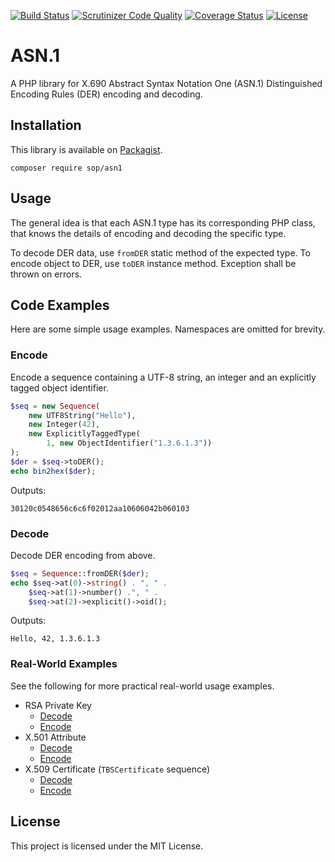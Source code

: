 [![Build Status](https://travis-ci.org/sop/asn1.svg?branch=master)](https://travis-ci.org/sop/asn1)
[![Scrutinizer Code Quality](https://scrutinizer-ci.com/g/sop/asn1/badges/quality-score.png?b=master)](https://scrutinizer-ci.com/g/sop/asn1/?branch=master)
[![Coverage Status](https://coveralls.io/repos/github/sop/asn1/badge.svg?branch=master)](https://coveralls.io/github/sop/asn1?branch=master)
[![License](https://poser.pugx.org/sop/asn1/license)](https://github.com/sop/asn1/blob/master/LICENSE)

# ASN.1
A PHP library for X.690 Abstract Syntax Notation One (ASN.1)
Distinguished Encoding Rules (DER) encoding and decoding.

## Installation
This library is available on
[Packagist](https://packagist.org/packages/sop/asn1).

    composer require sop/asn1

## Usage
The general idea is that each ASN.1 type has its corresponding PHP class,
that knows the details of encoding and decoding the specific type.

To decode DER data, use `fromDER` static method of the expected type.
To encode object to DER, use `toDER` instance method.
Exception shall be thrown on errors.

## Code Examples
Here are some simple usage examples. Namespaces are omitted for brevity.

### Encode
Encode a sequence containing a UTF-8 string, an integer
and an explicitly tagged object identifier.

```php
$seq = new Sequence(
	new UTF8String("Hello"),
	new Integer(42), 
	new ExplicitlyTaggedType(
		1, new ObjectIdentifier("1.3.6.1.3"))
);
$der = $seq->toDER();
echo bin2hex($der);
```

Outputs:

    30120c0548656c6c6f02012aa10606042b060103

### Decode
Decode DER encoding from above.

```php
$seq = Sequence::fromDER($der);
echo $seq->at(0)->string() . ", " .
	$seq->at(1)->number() .", " .
	$seq->at(2)->explicit()->oid();
```

Outputs:

    Hello, 42, 1.3.6.1.3

### Real-World Examples
See the following for more practical real-world usage examples.

* RSA Private Key
    * [Decode](https://github.com/sop/crypto-util/blob/1.3.0/lib/CryptoUtil/ASN1/RSA/RSAPrivateKey.php#L108)
    * [Encode](https://github.com/sop/crypto-util/blob/1.3.0/lib/CryptoUtil/ASN1/RSA/RSAPrivateKey.php#L252)
* X.501 Attribute
    * [Decode](https://github.com/sop/x501/blob/0.2.0/lib/X501/ASN1/Attribute.php#L53)
    * [Encode](https://github.com/sop/x501/blob/0.2.0/lib/X501/ASN1/Attribute.php#L106)
* X.509 Certificate (`TBSCertificate` sequence)
    * [Decode](https://github.com/sop/x509/blob/0.2.0/lib/X509/Certificate/TBSCertificate.php#L127)
    * [Encode](https://github.com/sop/x509/blob/0.2.0/lib/X509/Certificate/TBSCertificate.php#L522)

## License
This project is licensed under the MIT License.
